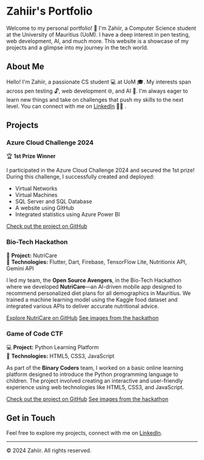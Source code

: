 # Zahiir's Portfolio

Welcome to my personal portfolio! 👋 I'm Zahiir, a Computer Science student at the University of Mauritius (UoM). I have a deep interest in pen testing, web development, AI, and much more. This website is a showcase of my projects and a glimpse into my journey in the tech world.

## About Me

Hello! I'm Zahiir, a passionate CS student 💻 at UoM 🎓. My interests span across pen testing 🔓, web development 🌐, and AI 🤖. I'm always eager to learn new things and take on challenges that push my skills to the next level. You can connect with me on [LinkedIn](https://www.linkedin.com/in/zahiir-peerbux-221621310/) 🧑‍💼 .

## Projects

### Azure Cloud Challenge 2024

🏆 **1st Prize Winner**

I participated in the Azure Cloud Challenge 2024 and secured the 1st prize! During this challenge, I successfully created and deployed:
- Virtual Networks
- Virtual Machines
- SQL Server and SQL Database
- A website using GitHub
- Integrated statistics using Azure Power BI

[Check out the project on GitHub](https://github.com/Peerbux-Muhammud-Zahiir/cloud_challenge)

### Bio-Tech Hackathon

🚀 **Project:** NutriCare  
🔧 **Technologies:** Flutter, Dart, Firebase, TensorFlow Lite, Nutritionix API, Gemini API

I led my team, the **Open Source Avengers**, in the Bio-Tech Hackathon where we developed **NutriCare**—an AI-driven mobile app designed to recommend personalized diet plans for all demographics in Mauritius. We trained a machine learning model using the Kaggle food dataset and integrated various APIs to deliver accurate nutritional advice.

[Explore NutriCare on GitHub](https://github.com/Peerbux-Muhammud-Zahiir/NutriCare_app) 
[See images from the hackathon](https://drive.google.com/drive/folders/1-XbjBCAY97GROMaVo4vlgykqoA9EF5ru)

### Game of Code CTF

💻 **Project:** Python Learning Platform  
🔧 **Technologies:** HTML5, CSS3, JavaScript

As part of the **Binary Coders** team, I worked on a basic online learning platform designed to introduce the Python programming language to children. The project involved creating an interactive and user-friendly experience using web technologies like HTML5, CSS3, and JavaScript.

[Check out the project on GitHub](https://github.com/JoottunAtish/Game-of-code-CTF) 
[See images from the hackathon](https://drive.google.com/drive/folders/1ouvE1ZtAVX81vpPRs7Yjs-tx2YbOVlob)

## Get in Touch

Feel free to explore my projects, connect with me on [LinkedIn](https://www.linkedin.com/in/your-linkedin-username).

---

© 2024 Zahiir. All rights reserved.
